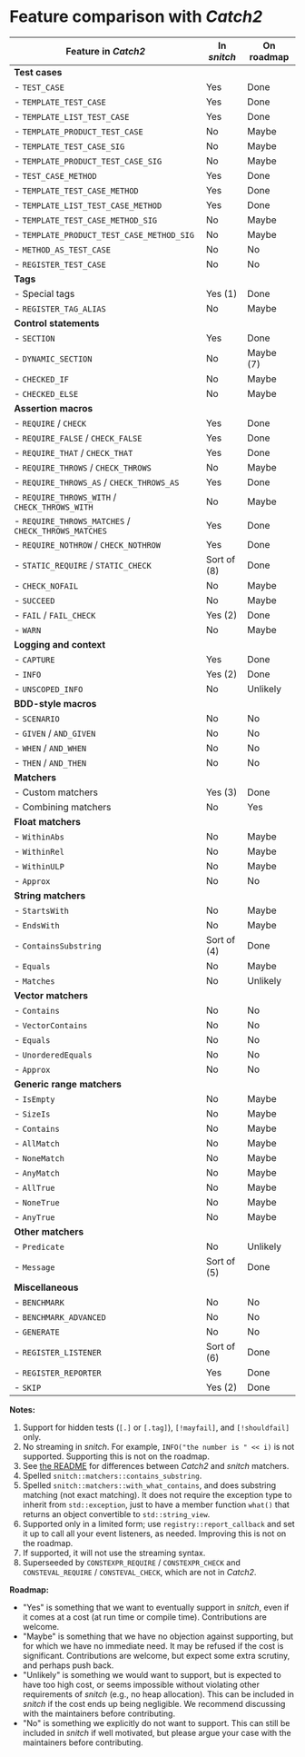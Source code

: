 # Feature comparison with _Catch2_

| Feature in _Catch2_                                 | In _snitch_   | On roadmap   |
| ----------------------------------------------------| ------------- | ------------ |
| **Test cases**                                      |               |              |
| - `TEST_CASE`                                       | Yes           | Done         |
| - `TEMPLATE_TEST_CASE`                              | Yes           | Done         |
| - `TEMPLATE_LIST_TEST_CASE`                         | Yes           | Done         |
| - `TEMPLATE_PRODUCT_TEST_CASE`                      | No            | Maybe        |
| - `TEMPLATE_TEST_CASE_SIG`                          | No            | Maybe        |
| - `TEMPLATE_PRODUCT_TEST_CASE_SIG`                  | No            | Maybe        |
| - `TEST_CASE_METHOD`                                | Yes           | Done         |
| - `TEMPLATE_TEST_CASE_METHOD`                       | Yes           | Done         |
| - `TEMPLATE_LIST_TEST_CASE_METHOD`                  | Yes           | Done         |
| - `TEMPLATE_TEST_CASE_METHOD_SIG`                   | No            | Maybe        |
| - `TEMPLATE_PRODUCT_TEST_CASE_METHOD_SIG`           | No            | Maybe        |
| - `METHOD_AS_TEST_CASE`                             | No            | No           |
| - `REGISTER_TEST_CASE`                              | No            | No           |
| **Tags**                                            |               |              |
| - Special tags                                      | Yes (1)       | Done         |
| - `REGISTER_TAG_ALIAS`                              | No            | Maybe        |
| **Control statements**                              |               |              |
| - `SECTION`                                         | Yes           | Done         |
| - `DYNAMIC_SECTION`                                 | No            | Maybe (7)    |
| - `CHECKED_IF`                                      | No            | Maybe        |
| - `CHECKED_ELSE`                                    | No            | Maybe        |
| **Assertion macros**                                |               |              |
| - `REQUIRE` / `CHECK`                               | Yes           | Done         |
| - `REQUIRE_FALSE` / `CHECK_FALSE`                   | Yes           | Done         |
| - `REQUIRE_THAT` / `CHECK_THAT`                     | Yes           | Done         |
| - `REQUIRE_THROWS` / `CHECK_THROWS`                 | No            | Maybe        |
| - `REQUIRE_THROWS_AS` / `CHECK_THROWS_AS`           | Yes           | Done         |
| - `REQUIRE_THROWS_WITH` / `CHECK_THROWS_WITH`       | No            | Maybe        |
| - `REQUIRE_THROWS_MATCHES` / `CHECK_THROWS_MATCHES` | Yes           | Done         |
| - `REQUIRE_NOTHROW` / `CHECK_NOTHROW`               | Yes           | Done         |
| - `STATIC_REQUIRE` / `STATIC_CHECK`                 | Sort of (8)   | Done         |
| - `CHECK_NOFAIL`                                    | No            | Maybe        |
| - `SUCCEED`                                         | No            | Maybe        |
| - `FAIL` / `FAIL_CHECK`                             | Yes (2)       | Done         |
| - `WARN`                                            | No            | Maybe        |
| **Logging and context**                             |               |              |
| - `CAPTURE`                                         | Yes           | Done         |
| - `INFO`                                            | Yes (2)       | Done         |
| - `UNSCOPED_INFO`                                   | No            | Unlikely     |
| **BDD-style macros**                                |               |              |
| - `SCENARIO`                                        | No            | No           |
| - `GIVEN` / `AND_GIVEN`                             | No            | No           |
| - `WHEN` / `AND_WHEN`                               | No            | No           |
| - `THEN` / `AND_THEN`                               | No            | No           |
| **Matchers**                                        |               |              |
| - Custom matchers                                   | Yes (3)       | Done         |
| - Combining matchers                                | No            | Yes          |
| **Float matchers**                                  |               |              |
| - `WithinAbs`                                       | No            | Maybe        |
| - `WithinRel`                                       | No            | Maybe        |
| - `WithinULP`                                       | No            | Maybe        |
| - `Approx`                                          | No            | No           |
| **String matchers**                                 |               |              |
| - `StartsWith`                                      | No            | Maybe        |
| - `EndsWith`                                        | No            | Maybe        |
| - `ContainsSubstring`                               | Sort of (4)   | Done         |
| - `Equals`                                          | No            | Maybe        |
| - `Matches`                                         | No            | Unlikely     |
| **Vector matchers**                                 |               |              |
| - `Contains`                                        | No            | No           |
| - `VectorContains`                                  | No            | No           |
| - `Equals`                                          | No            | No           |
| - `UnorderedEquals`                                 | No            | No           |
| - `Approx`                                          | No            | No           |
| **Generic range matchers**                          |               |              |
| - `IsEmpty`                                         | No            | Maybe        |
| - `SizeIs`                                          | No            | Maybe        |
| - `Contains`                                        | No            | Maybe        |
| - `AllMatch`                                        | No            | Maybe        |
| - `NoneMatch`                                       | No            | Maybe        |
| - `AnyMatch`                                        | No            | Maybe        |
| - `AllTrue`                                         | No            | Maybe        |
| - `NoneTrue`                                        | No            | Maybe        |
| - `AnyTrue`                                         | No            | Maybe        |
| **Other matchers**                                  |               |              |
| - `Predicate`                                       | No            | Unlikely     |
| - `Message`                                         | Sort of (5)   | Done         |
| **Miscellaneous**                                   |               |              |
| - `BENCHMARK`                                       | No            | No           |
| - `BENCHMARK_ADVANCED`                              | No            | No           |
| - `GENERATE`                                        | No            | No           |
| - `REGISTER_LISTENER`                               | Sort of (6)   | Done         |
| - `REGISTER_REPORTER`                               | Yes           | Done         |
| - `SKIP`                                            | Yes (2)       | Done         |

**Notes:**
 1. Support for hidden tests (`[.]` or `[.tag]`), `[!mayfail]`, and `[!shouldfail]` only.
 2. No streaming in _snitch_. For example, `INFO("the number is " << i)` is not supported. Supporting this is not on the roadmap.
 3. See [the README](/README.md#matchers) for differences between _Catch2_ and _snitch_ matchers.
 4. Spelled `snitch::matchers::contains_substring`.
 5. Spelled `snitch::matchers::with_what_contains`, and does substring matching (not exact matching). It does not require the exception type to inherit from `std::exception`, just to have a member function `what()` that returns an object convertible to `std::string_view`.
 6. Supported only in a limited form; use `registry::report_callback` and set it up to call all your event listeners, as needed. Improving this is not on the roadmap.
 7. If supported, it will not use the streaming syntax.
 8. Superseeded by `CONSTEXPR_REQUIRE` / `CONSTEXPR_CHECK` and `CONSTEVAL_REQUIRE` / `CONSTEVAL_CHECK`, which are not in _Catch2_.

**Roadmap:**
 - "Yes" is something that we want to eventually support in _snitch_, even if it comes at a cost (at run time or compile time). Contributions are welcome.
 - "Maybe" is something that we have no objection against supporting, but for which we have no immediate need. It may be refused if the cost is significant. Contributions are welcome, but expect some extra scrutiny, and perhaps push back.
 - "Unlikely" is something we would want to support, but is expected to have too high cost, or seems impossible without violating other requirements of _snitch_ (e.g., no heap allocation). This can be included in _snitch_ if the cost ends up being negligible. We recommend discussing with the maintainers before contributing.
 - "No" is something we explicitly do not want to support. This can still be included in _snitch_ if well motivated, but please argue your case with the maintainers before contributing.
